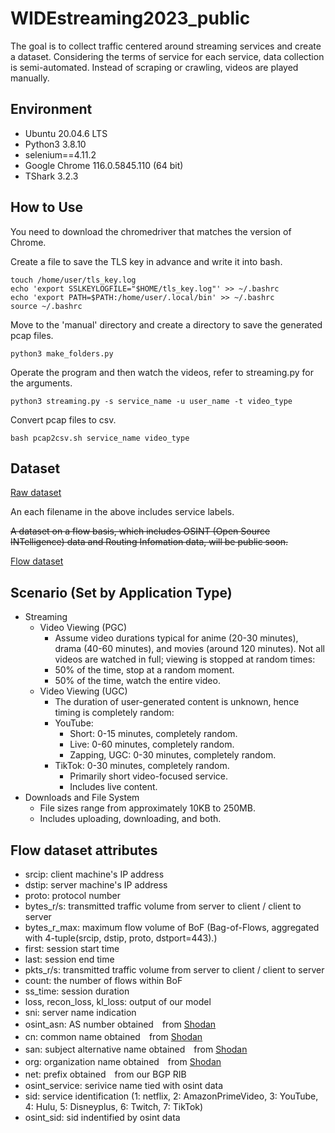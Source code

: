 # WIDEstreaming2023_public
The goal is to collect traffic centered around streaming services and create a dataset. Considering the terms of service for each service, data collection is semi-automated. Instead of scraping or crawling, videos are played manually.

## Environment

- Ubuntu 20.04.6 LTS
- Python3 3.8.10
- selenium==4.11.2
- Google Chrome 116.0.5845.110 (64 bit)
- TShark 3.2.3 


## How to Use

You need to download the chromedriver that matches the version of Chrome.

Create a file to save the TLS key in advance and write it into bash.

```
touch /home/user/tls_key.log
echo 'export SSLKEYLOGFILE="$HOME/tls_key.log"' >> ~/.bashrc
echo 'export PATH=$PATH:/home/user/.local/bin' >> ~/.bashrc
source ~/.bashrc
```

Move to the 'manual' directory and create a directory to save the generated pcap files.
```
python3 make_folders.py
```

Operate the program and then watch the videos, refer to streaming.py for the arguments.
```
python3 streaming.py -s service_name -u user_name -t video_type
```

Convert pcap files to csv.
```
bash pcap2csv.sh service_name video_type
```

## Dataset
[Raw dataset](https://drive.google.com/drive/folders/17dYY7POuN2-8fTw8hxO6VPtW8BD2Lvdm?usp=sharing)

An each filename in the above includes service labels.

~~A dataset on a flow basis, which includes OSINT (Open Source INTelligence) data and Routing Infomation data, will be public soon.~~

[Flow dataset](https://drive.google.com/drive/folders/1UFEem5v-rOZEFKexTe8wqmMqWK6osmwV?usp=drive_link)

## Scenario (Set by Application Type)
- Streaming
  - Video Viewing (PGC)
    - Assume video durations typical for anime (20-30 minutes), drama (40-60 minutes), and movies (around 120 minutes). Not all videos are watched in full; viewing is stopped at random times:
    - 50% of the time, stop at a random moment.
    - 50% of the time, watch the entire video.
  - Video Viewing (UGC)
    - The duration of user-generated content is unknown, hence timing is completely random:
    - YouTube:
      - Short: 0-15 minutes, completely random.
      - Live: 0-60 minutes, completely random.
      - Zapping, UGC: 0-30 minutes, completely random.
    - TikTok: 0-30 minutes, completely random.
      - Primarily short video-focused service.
      - Includes live content.
- Downloads and File System
  - File sizes range from approximately 10KB to 250MB.
  - Includes uploading, downloading, and both.


## Flow dataset attributes
- srcip: client machine's IP address
- dstip: server machine's IP address
- proto: protocol number
- bytes_r/s: transmitted traffic volume from server to client / client to server
- bytes_r_max: maximum flow volume of BoF (Bag-of-Flows, aggregated with 4-tuple(srcip, dstip, proto, dstport=443).)
- first: session start time
- last: session end time
- pkts_r/s: transmitted traffic volume from server to client / client to server
- count: the number of flows within BoF
- ss_time: session duration
- loss, recon_loss, kl_loss: output of our model
- sni: server name indication
- osint_asn: AS number obtained　from [Shodan](https://www.shodan.io/)
- cn: common name obtained　from [Shodan](https://www.shodan.io/)
- san: subject alternative name obtained　from [Shodan](https://www.shodan.io/)
- org: organization name obtained　from [Shodan](https://www.shodan.io/)
- net: prefix obtained　from our BGP RIB
- osint_service: serivice name tied with osint data
- sid: service identification (1: netflix, 2: AmazonPrimeVideo, 3: YouTube, 4: Hulu, 5: Disneyplus, 6: Twitch, 7: TikTok)
- osint_sid: sid indentified by osint data
